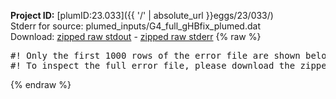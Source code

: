 **Project ID:** [plumID:23.033]({{ '/' | absolute_url }}eggs/23/033/)  
Stderr for source:  plumed_inputs/G4_full_gHBfix_plumed.dat   
Download: [zipped raw stdout](G4_full_gHBfix_plumed.dat.plumed_master.stdout.txt.zip) - [zipped raw stderr](G4_full_gHBfix_plumed.dat.plumed_master.stderr.txt.zip) 
{% raw %}
<pre>
#! Only the first 1000 rows of the error file are shown below
#! To inspect the full error file, please download the zipped raw stderr file above
</pre>
{% endraw %}

